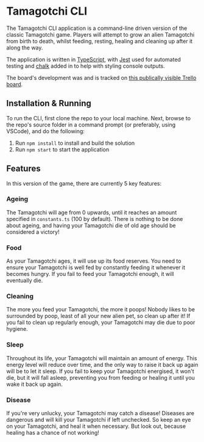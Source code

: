 # Tamagotchi CLI

The Tamagotchi CLI application is a command-line driven version of the classic Tamagotchi game. Players will attempt to grow an alien Tamagotchi from birth to death, whilst feeding, resting, healing and cleaning up after it along the way.

The application is written in [TypeScript](https://github.com/microsoft/TypeScript 'TypeScript'), with [Jest](https://github.com/facebook/jest 'Jest') used for automated testing and [chalk](https://github.com/chalk/chalk 'chalk') added in to help with styling console outputs.

The board's development was and is tracked on [this publically visible Trello board](https://trello.com/b/Gkbecsav/tamagotchi 'this publically visible Trello board').

## Installation & Running

To run the CLI, first clone the repo to your local machine. Next, browse to the repo's source folder in a command prompt (or preferably, using VSCode), and do the following:

1. Run `npm install` to install and build the solution
2. Run `npm start` to start the application

## Features

In this version of the game, there are currently 5 key features:

### Ageing

The Tamagotchi will age from 0 upwards, until it reaches an amount specified in `constants.ts` (100 by default). There is nothing to be done about ageing, and having your Tamagotchi die of old age should be considered a victory!

### Food

As your Tamagotchi ages, it will use up its food reserves. You need to ensure your Tamagotchi is well fed by constantly feeding it whenever it becomes hungry. If you fail to feed your Tamagotchi enough, it will eventually die.

### Cleaning

The more you feed your Tamagotchi, the more it poops! Nobody likes to be surrounded by poop, least of all your new alien pet, so clean up after it! If you fail to clean up regularly enough, your Tamagotchi may die due to poor hygiene.

### Sleep

Throughout its life, your Tamagotchi will maintain an amount of energy. This energy level will reduce over time, and the only way to raise it back up again will be to let it sleep. If you fail to keep your Tamagotchi energised, it won't die, but it will fall asleep, preventing you from feeding or healing it until you wake it back up again.

### Disease

If you're very unlucky, your Tamagotchi may catch a disease! Diseases are dangerous and will kill your Tamagotchi if left unchecked. So keep an eye on your Tamagotchi, and heal it when necessary. But look out, because healing has a chance of not working!
